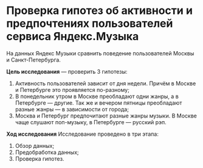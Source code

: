 # Проверка гипотез об активности и предпочтениях пользователей сервиса Яндекс.Музыка

На данных Яндекс Музыки сравнить поведение пользователей Москвы и Санкт-Петербурга.

**Цель исследования** — проверить 3 гипотезы:
1. Активность пользователей зависит от дня недели. Причём в Москве и Петербурге это проявляется по-разному;
2. В понедельник утром в Москве преобладают одни жанры, а в Петербурге — другие. Так же и вечером пятницы преобладают разные жанры — в зависимости от города;
3. Москва и Петербург предпочитают разные жанры музыки. В Москве чаще слушают поп-музыку, в Петербурге — русский рэп.

**Ход исследования**
Исследование проведено в три этапа:
1. Обзор данных;
2. Предобработка данных;
3. Проверка гипотез.
